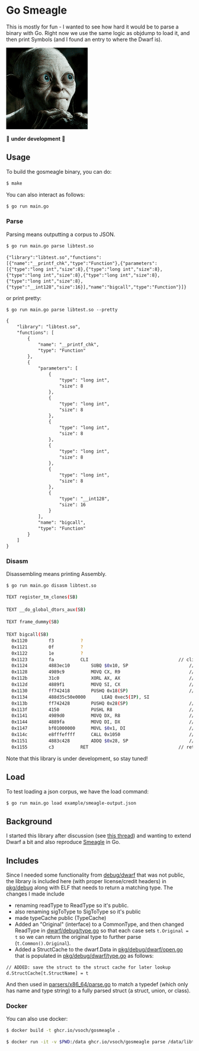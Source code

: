 # Go Smeagle

This is mostly for fun - I wanted to see how hard it would be to parse a binary
with Go. Right now we use the same logic as objdump to load it, and then print
Symbols (and I found an entry to where the Dwarf is).

![img/smeagle.gif](img/smeagle.gif)

🚧️ **under development** 🚧️

## Usage

To build the gosmeagle binary, you can do:

```bash
$ make
```

You can also interact as follows:

```bash
$ go run main.go
```

### Parse

Parsing means outputting a corpus to JSON.

```bash
$ go run main.go parse libtest.so
```
```
{"library":"libtest.so","functions":[{"name":"__printf_chk","type":"Function"},{"parameters":[{"type":"long int","size":8},{"type":"long int","size":8},{"type":"long int","size":8},{"type":"long int","size":8},{"type":"long int","size":8},{"type":"__int128","size":16}],"name":"bigcall","type":"Function"}]}
```

or print pretty:

```
$ go run main.go parse libtest.so --pretty
```
```
{
    "library": "libtest.so",
    "functions": [
        {
            "name": "__printf_chk",
            "type": "Function"
        },
        {
            "parameters": [
                {
                    "type": "long int",
                    "size": 8
                },
                {
                    "type": "long int",
                    "size": 8
                },
                {
                    "type": "long int",
                    "size": 8
                },
                {
                    "type": "long int",
                    "size": 8
                },
                {
                    "type": "long int",
                    "size": 8
                },
                {
                    "type": "__int128",
                    "size": 16
                }
            ],
            "name": "bigcall",
            "type": "Function"
        }
    ]
}
```

### Disasm

Disassembling means printing Assembly.

```bash
$ go run main.go disasm libtest.so
```
```bash
TEXT register_tm_clones(SB) 

TEXT __do_global_dtors_aux(SB) 

TEXT frame_dummy(SB) 

TEXT bigcall(SB) 
  0x1120		f3			?								
  0x1121		0f			?								
  0x1122		1e			?								
  0x1123		fa			CLI                                  // cli			
  0x1124		4883ec10		SUBQ $0x10, SP                       // sub $0x10,%rsp		
  0x1128		4989c9			MOVQ CX, R9                          // mov %rcx,%r9		
  0x112b		31c0			XORL AX, AX                          // xor %eax,%eax		
  0x112d		4889f1			MOVQ SI, CX                          // mov %rsi,%rcx		
  0x1130		ff742418		PUSHQ 0x18(SP)                       // pushq 0x18(%rsp)	
  0x1134		488d35c50e0000		LEAQ 0xec5(IP), SI                   // lea 0xec5(%rip),%rsi	
  0x113b		ff742428		PUSHQ 0x28(SP)                       // pushq 0x28(%rsp)	
  0x113f		4150			PUSHL R8                             // push %r8		
  0x1141		4989d0			MOVQ DX, R8                          // mov %rdx,%r8		
  0x1144		4889fa			MOVQ DI, DX                          // mov %rdi,%rdx		
  0x1147		bf01000000		MOVL $0x1, DI                        // mov $0x1,%edi		
  0x114c		e8fffeffff		CALL 0x1050                          // callq 0x1050		
  0x1151		4883c428		ADDQ $0x28, SP                       // add $0x28,%rsp		
  0x1155		c3			RET                                  // retq
```

Note that this library is under development, so stay tuned!

## Load

To test loading a json corpus, we have the load command:

```bash
$ go run main.go load example/smeagle-output.json
```

## Background

I started this library after discussion (see [this thread](https://twitter.com/vsoch/status/1437535961131352065)) and wanting to extend Dwarf a bit and also reproduce [Smeagle](https://github.com/buildsi/Smeagle) in Go.

## Includes

Since I needed some functionality from [debug/dwarf](https://cs.opensource.google/go/go/+/master:src/debug/dwarf/) that was not public, the library is included here (with proper license/credit headers) in [pkg/debug](pkg/debug) along with ELF that needs to return a matching type. The changes I made include

 - renaming readType to ReadType so it's public.
 - also renaming sigToType to SigToType so it's public
 - made typeCache public (TypeCache)
 - Added an "Original" (interface) to a CommonType, and then changed ReadType in [dwarf/debug/type.go](pkg/dwarf/debug/type.go) so that each case sets `t.Original = t` so we can return the original type to further parse (`t.Common().Original`).
 - Added a StructCache to the dwarf.Data in [pkg/debug/dwarf/open.go](pkg/debub/dwarf/open.go) that is populated in [pkg/debug/dwarf/type.go](pkg/debug/dwarf/type.go) as follows:
 
```
// ADDED: save the struct to the struct cache for later lookup
d.StructCache[t.StructName] = t
```

And then used in [parsers/x86_64/parse.go](parsers/x86_64/parse.go) to match a typedef (which only has name and type string) to a fully parsed struct (a struct, union, or class).


### Docker

You can also use docker:

```bash
$ docker build -t ghcr.io/vsoch/gosmeagle .
```
```bash
$ docker run -it -v $PWD:/data ghcr.io/vsoch/gosmeagle parse /data/libtest.so
```
